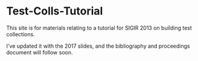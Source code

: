 Test-Colls-Tutorial
===================

This site is for materials relating to a tutorial for SIGIR 2013 on building test collections.

I've updated it with the 2017 slides, and the bibliography and proceedings document will follow soon.
